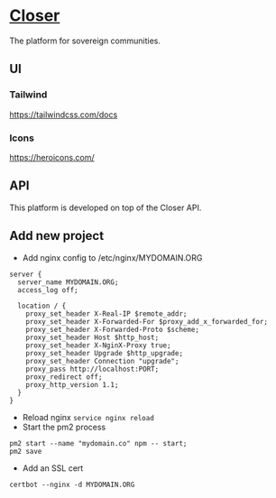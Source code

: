 # [Closer](https://closer.earth)

The platform for sovereign communities.

## UI

### Tailwind

https://tailwindcss.com/docs

### Icons

https://heroicons.com/

## API

This platform is developed on top of the Closer API.


## Add new project

* Add nginx config to /etc/nginx/MYDOMAIN.ORG
```
server {
  server_name MYDOMAIN.ORG;
  access_log off;

  location / {
    proxy_set_header X-Real-IP $remote_addr;
    proxy_set_header X-Forwarded-For $proxy_add_x_forwarded_for;
    proxy_set_header X-Forwarded-Proto $scheme;
    proxy_set_header Host $http_host;
    proxy_set_header X-NginX-Proxy true;
    proxy_set_header Upgrade $http_upgrade;
    proxy_set_header Connection "upgrade";
    proxy_pass http://localhost:PORT;
    proxy_redirect off;
    proxy_http_version 1.1;
  }
}
```
* Reload nginx `service nginx reload`
* Start the pm2 process
```
pm2 start --name "mydomain.co" npm -- start;
pm2 save
```
* Add an SSL cert
```
certbot --nginx -d MYDOMAIN.ORG
```
